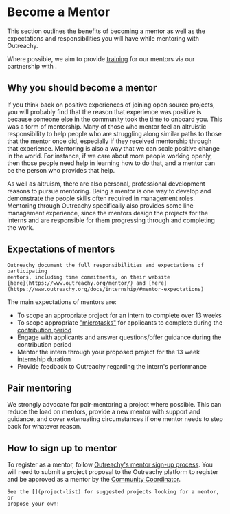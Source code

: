 # Become a Mentor

This section outlines the benefits of becoming a mentor as well as the
expectations and responsibilities you will have while mentoring with Outreachy.

Where possible, we aim to provide [training](partners:ols:mentor-training) for
our mentors via our partnership with [](partners:ols).

## Why you should become a mentor

If you think back on positive experiences of joining open source projects, you
will probably find that the reason that experience was positive is because
someone else in the community took the time to onboard you. This was a form of
mentorship. Many of those who mentor feel an altruistic responsibility to help
people who are struggling along similar paths to those that the mentor once did,
especially if they received mentorship through that experience. Mentoring is also
a way that we can scale positive change in the world. For instance, if we care
about more people working openly, then those people need help in learning how to
do that, and a mentor can be the person who provides that help.

As well as altruism, there are also personal, professional development reasons
to pursue mentoring. Being a mentor is one way to develop and demonstrate the
people skills often required in management roles. Mentoring through Outreachy
specifically also provides some line management experience, since the mentors
design the projects for the interns and are responsible for them progressing
through and completing the work.

## Expectations of mentors

```{seealso}
Outreachy document the full responsibilities and expectations of participating
mentors, including time commitments, on their website
[here](https://www.outreachy.org/mentor/) and [here](https://www.outreachy.org/docs/internship/#mentor-expectations)
```

The main expectations of mentors are:

- To scope an appropriate project for an intern to complete over 13 weeks
- To scope appropriate ["microtasks"](microtasks) for applicants to complete
  during the [contribution period](contribution-period)
- Engage with applicants and answer questions/offer guidance during the
  contribution period
- Mentor the intern through your proposed project for the 13 week internship
  duration
- Provide feedback to Outreachy regarding the intern's performance

## Pair mentoring

We strongly advocate for pair-mentoring a project where possible. This can
reduce the load on mentors, provide a new mentor with support and guidance,
and cover extenuating circumstances if one mentor needs to step back for
whatever reason.

## How to sign up to mentor

To register as a mentor, follow
[Outreachy's mentor sign-up process](https://www.outreachy.org/docs/community/#mentor-sign-up-process). You will need to submit a project proposal to the
Outreachy platform to register and be approved as a mentor by the
[Community Coordinator](comm-coord).

```{seealso}
See the [](project-list) for suggested projects looking for a mentor, or
propose your own!
```
